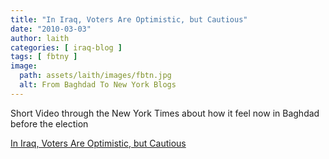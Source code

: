 ```yaml
---
title: "In Iraq, Voters Are Optimistic, but Cautious"
date: "2010-03-03"
author: laith
categories: [ iraq-blog ]
tags: [ fbtny ]
image:
  path: assets/laith/images/fbtn.jpg
  alt: From Baghdad To New York Blogs
---
```


Short Video through the New York Times about how it feel now in Baghdad before the election  

  
[In Iraq, Voters Are Optimistic, but Cautious](https://atwar.blogs.nytimes.com/2010/03/03/in-iraq-voters-are-optimistic-but-cautious/)
